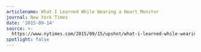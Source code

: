 ```yaml
---
articlename: What I Learned While Wearing a Heart Monitor
journal: New York Times
date: '2015-09-14'
source: >-
  https://www.nytimes.com/2015/09/15/upshot/what-i-learned-while-wearing-a-heart-monitor.html
spotlight: false
---
```


